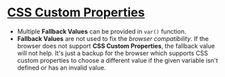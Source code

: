 # [CSS Custom Properties](https://developer.mozilla.org/en-US/docs/Web/CSS/Using_CSS_custom_properties)

- Multiple **Fallback Values** can be provided in `var()` function.
- **Fallback Values** are not used to fix the _browser compatibility_. If the browser does not support **CSS Custom Properties**, the fallback value will not help. It's just a backup for the browser which supports CSS custom properties to choose a different value if the given variable isn't defined or has an invalid value.
